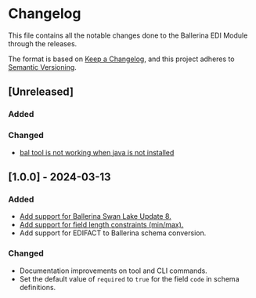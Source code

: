 # Changelog
This file contains all the notable changes done to the Ballerina EDI Module through the releases.

The format is based on [Keep a Changelog](https://keepachangelog.com/en/1.0.0/),
and this project adheres to [Semantic Versioning](https://semver.org/spec/v2.0.0.html).

## [Unreleased]

### Added

### Changed
- [bal tool is not working when java is not installed](https://github.com/ballerina-platform/ballerina-library/issues/6473)

## [1.0.0] - 2024-03-13

### Added
- [Add support for Ballerina Swan Lake Update 8.](https://github.com/ballerina-platform/ballerina-library/issues/5900)
- [Add support for field length constraints (min/max).](https://github.com/ballerina-platform/ballerina-library/issues/5896)
- Add support for EDIFACT to Ballerina schema conversion.

### Changed
- Documentation improvements on tool and CLI commands.
- Set the default value of `required` to `true` for the field `code` in schema definitions.